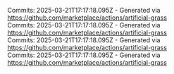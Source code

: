 Commits: 2025-03-21T17:17:18.095Z - Generated via https://github.com/marketplace/actions/artificial-grass
<br>
Commits: 2025-03-21T17:17:18.095Z - Generated via https://github.com/marketplace/actions/artificial-grass
<br>
Commits: 2025-03-21T17:17:18.095Z - Generated via https://github.com/marketplace/actions/artificial-grass
<br>
Commits: 2025-03-21T17:17:18.095Z - Generated via https://github.com/marketplace/actions/artificial-grass
<br>

